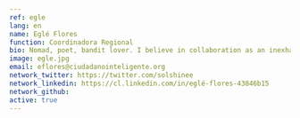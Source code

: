 ```yaml
---
ref: egle
lang: en
name: Eglé Flores
function: Coordinadora Regional
bio: Nomad, poet, bandit lover. I believe in collaboration as an inexhaustible source of creativity to transform our reality.
image: egle.jpg
email: eflores@ciudadanointeligente.org
network_twitter: https://twitter.com/solshinee
network_linkedin: https://cl.linkedin.com/in/eglé-flores-43846b15
network_github:
active: true
---
```

